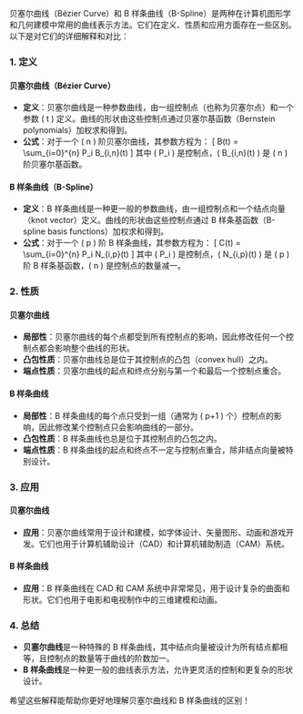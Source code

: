 
贝塞尔曲线（Bézier Curve）和 B 样条曲线（B-Spline）是两种在计算机图形学和几何建模中常用的曲线表示方法。它们在定义、性质和应用方面存在一些区别。以下是对它们的详细解释和对比：

### 1. 定义

#### 贝塞尔曲线（Bézier Curve）
- **定义**：贝塞尔曲线是一种参数曲线，由一组控制点（也称为贝塞尔点）和一个参数 \( t \) 定义。曲线的形状由这些控制点通过贝塞尔基函数（Bernstein polynomials）加权求和得到。
- **公式**：对于一个 \( n \) 阶贝塞尔曲线，其参数方程为：
  \[
  B(t) = \sum_{i=0}^{n} P_i B_{i,n}(t)
  \]
  其中 \( P_i \) 是控制点，\( B_{i,n}(t) \) 是 \( n \) 阶贝塞尔基函数。

#### B 样条曲线（B-Spline）
- **定义**：B 样条曲线是一种更一般的参数曲线，由一组控制点和一个结点向量（knot vector）定义。曲线的形状由这些控制点通过 B 样条基函数（B-spline basis functions）加权求和得到。
- **公式**：对于一个 \( p \) 阶 B 样条曲线，其参数方程为：
  \[
  C(t) = \sum_{i=0}^{n} P_i N_{i,p}(t)
  \]
  其中 \( P_i \) 是控制点，\( N_{i,p}(t) \) 是 \( p \) 阶 B 样条基函数，\( n \) 是控制点的数量减一。

### 2. 性质

#### 贝塞尔曲线
- **局部性**：贝塞尔曲线的每个点都受到所有控制点的影响，因此修改任何一个控制点都会影响整个曲线的形状。
- **凸包性质**：贝塞尔曲线总是位于其控制点的凸包（convex hull）之内。
- **端点性质**：贝塞尔曲线的起点和终点分别与第一个和最后一个控制点重合。

#### B 样条曲线
- **局部性**：B 样条曲线的每个点只受到一组（通常为 \( p+1 \) 个）控制点的影响，因此修改某个控制点只会影响曲线的一部分。
- **凸包性质**：B 样条曲线也总是位于其控制点的凸包之内。
- **端点性质**：B 样条曲线的起点和终点不一定与控制点重合，除非结点向量被特别设计。

### 3. 应用

#### 贝塞尔曲线
- **应用**：贝塞尔曲线常用于设计和建模，如字体设计、矢量图形、动画和游戏开发。它们也用于计算机辅助设计（CAD）和计算机辅助制造（CAM）系统。

#### B 样条曲线
- **应用**：B 样条曲线在 CAD 和 CAM 系统中非常常见，用于设计复杂的曲面和形状。它们也用于电影和电视制作中的三维建模和动画。

### 4. 总结

- **贝塞尔曲线**是一种特殊的 B 样条曲线，其中结点向量被设计为所有结点都相等，且控制点的数量等于曲线的阶数加一。
- **B 样条曲线**是一种更一般的曲线表示方法，允许更灵活的控制和更复杂的形状设计。

希望这些解释能帮助你更好地理解贝塞尔曲线和 B 样条曲线的区别！
